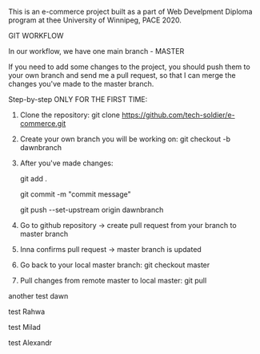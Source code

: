 This is an e-commerce project built as a part of Web Develpment Diploma program at thee University of Winnipeg, PACE 2020.

GIT WORKFLOW

In our workflow, we have one main branch - MASTER

If you need to add some changes to the project, you should push them to your own branch and send me a pull request, so that I can merge the changes you've made to the master branch.

Step-by-step ONLY FOR THE FIRST TIME:

1. Clone the repository:  git clone https://github.com/tech-soldier/e-commerce.git

2. Create your own branch you will be working on: git checkout -b dawnbranch 

3. After you've made changes:

 	git add .

 	git commit -m "commit message"

 	git push --set-upstream origin dawnbranch 

4. Go to github repository -> create pull request from your branch to master branch

5. Inna confirms pull request -> master branch is updated

6. Go back to your local master branch: git checkout master

7. Pull changes from remote master to local master: git pull




another test dawn

test Rahwa

test Milad

test Alexandr